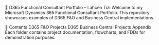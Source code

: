 💼 D365 Functional Consultant Portfolio – Lahcen Tizi
Welcome to my Microsoft Dynamics 365 Functional Consultant Portfolio. This repository showcases examples of D365 F&O and Business Central implementations.

📘 Contents
D365 F&O Projects
D365 Business Central Projects
Appendix
Each folder contains project documentation, flowcharts, and FDDs for demonstration purposes.
